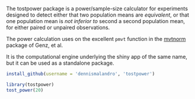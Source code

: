 <!-- README.md is generated from README.Rmd. Please edit that file -->
The tostpower package is a power/sample-size calculator for experiments designed to detect either that two population means are *equivalent*, or that one population mean is *not inferior to* second a second population mean, for either paired or unpaired observations.

The power calculation uses on the excellent `pmvt` function in the [mvtnorm](http://mvtnorm.R-forge.R-project.org) package of Genz, et al.

It is the computational engine underlying the shiny app of the same name, but it can be used as a standalone package.

``` r
install_github(username = 'dennismalandro', 'tostpower')

library(tostpower)
tost_power(20)
```
